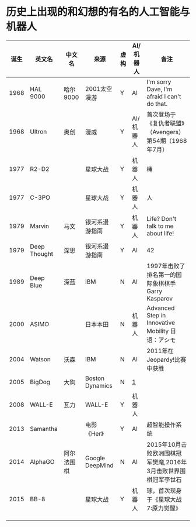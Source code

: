 # 历史上出现的和幻想的有名的人工智能与机器人

诞生|英文名|中文名|来源|虚构|AI/机器人|备注
---|---|---|---|---|---|---
1968|HAL 9000|哈尔9000|2001太空漫游|Y|AI|I'm sorry Dave, I'm afraid I can't do that.
1968|Ultron|奥创|漫威|Y|AI/机器人|首次登场于《复仇者联盟》（Avengers） 第54期（1968年7月）
1977|R2-D2||星球大战|Y|机器人|桶
1977|C-3PO||星球大战|Y|机器人|人
1979|Marvin|马文|银河系漫游指南|Y|机器人|Life? Don't talk to me about life!
1979|Deep Thought|深思|银河系漫游指南|Y|AI|42
1989|Deep Blue|深蓝|IBM|N|AI|1997年击败了排名第一的国际象棋棋手Garry Kasparov
2000|ASIMO||日本本田|N|机器人|Advanced Step in Innovative Mobility 日语：アシモ
2004|Watson|沃森|IBM|N|AI|2011年在Jeopardy!比赛中获胜
2005|BigDog|大狗|Boston Dynamics|N|[1](https://en.wikipedia.org/wiki/BigDog)
2008|WALL-E|瓦力|WALL-E|Y|机器人|
2013|Samantha||电影《Her》|Y|AI|超智能操作系统
2014|AlphaGO|阿尔法围棋|Google DeepMind|N|AI|2015年10月击败欧洲围棋冠军樊麾,2016年3月击败世界围棋冠军李世石
2015|BB-8||星球大战|Y|机器人|球，首次现身于《星球大战7:原力觉醒》
|||||
|||||
|||||
